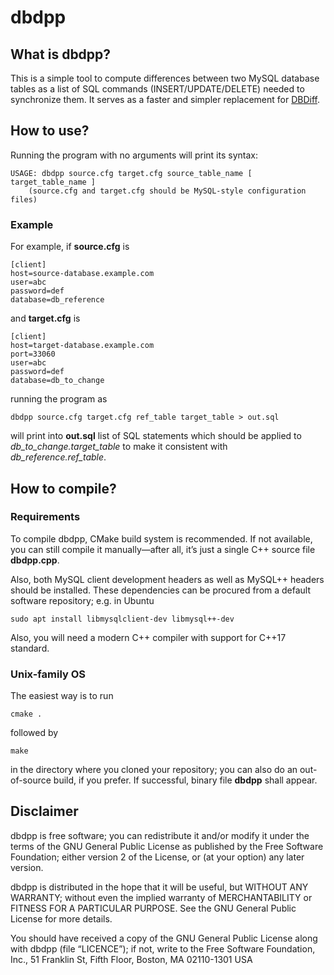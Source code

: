 dbdpp
=====

## What is dbdpp?

This is a simple tool to compute differences between two MySQL database tables
as a list of SQL commands (INSERT/UPDATE/DELETE) needed to synchronize them.
It serves as a faster and simpler replacement for [DBDiff](https://github.com/DBDiff/DBDiff).

## How to use?

Running the program with no arguments will print its syntax:
```
USAGE: dbdpp source.cfg target.cfg source_table_name [ target_table_name ]
	(source.cfg and target.cfg should be MySQL-style configuration files)
```

### Example

For example, if **source.cfg** is
```
[client]
host=source-database.example.com
user=abc
password=def
database=db_reference
```
and **target.cfg** is
```
[client]
host=target-database.example.com
port=33060
user=abc
password=def
database=db_to_change
```
running the program as
```
dbdpp source.cfg target.cfg ref_table target_table > out.sql
```
will print into **out.sql** list of SQL statements which should be applied to
_db_to_change.target_table_ to make it consistent with _db_reference.ref_table_.

## How to compile?

### Requirements

To compile dbdpp, CMake build system is recommended. If not available,
you can still compile it manually—after all, it’s just a single C++ source file **dbdpp.cpp**.

Also, both MySQL client development headers as well as MySQL++ headers should be installed.
These dependencies can be procured from a default software repository; e.g. in Ubuntu

```
sudo apt install libmysqlclient-dev libmysql++-dev
```

Also, you will need a modern C++ compiler with support for C++17 standard.

### Unix-family OS

The easiest way is to run

	cmake .

followed by

	make

in the directory where you cloned your repository; you can also do an
out-of-source build, if you prefer. If successful, binary file **dbdpp** shall
appear.

## Disclaimer

dbdpp is free software; you can redistribute it and/or modify it under the terms
of the GNU General Public License as published by the Free Software Foundation;
either version 2 of the License, or (at your option) any later version.

dbdpp is distributed in the hope that it will be useful, but WITHOUT ANY
WARRANTY; without even the implied warranty of MERCHANTABILITY or FITNESS FOR A
PARTICULAR PURPOSE.  See the GNU General Public License for more details.

You should have received a copy of the GNU General Public License along with
dbdpp (file “LICENCE”); if not, write to the Free Software Foundation, Inc.,
51 Franklin St, Fifth Floor, Boston, MA  02110-1301  USA
